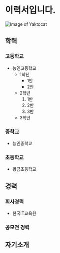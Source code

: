 # 이력서입니다.
 ![Image of Yaktocat](https://octodex.github.com/images/yaktocat.png)
##  학력

###  고등학교
 * 능인고등학교
   - 1학년
     - 1반
     - 2반
   - 2학년
     1. 1반
     2. 2반
     3. 3반
   - 3학년
###  중학교
 - 능인중학교

###  초등학교
 - 황금초등학교

##  경력

###  회사경력
 - 한국IT교육원

###  공모전 경력

##  자기소개
